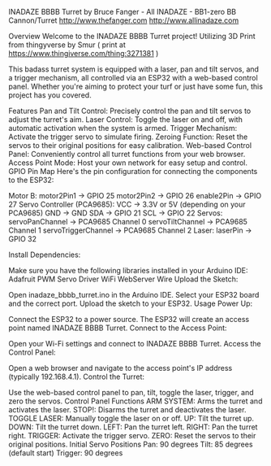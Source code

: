 INADAZE BBBB Turret by Bruce Fanger - All INADAZE - BB1-zero BB Cannon/Turret http://www.thefanger.com http://www.allinadaze.com

Overview
Welcome to the INADAZE BBBB Turret project! Utilizing 3D Print from thingyverse by Smur ( print at https://www.thingiverse.com/thing:3271381 ) 

This badass turret system is equipped with a laser, pan and tilt servos, and a trigger mechanism, all controlled via an ESP32 with a web-based control panel. Whether you're aiming to protect your turf or just have some fun, this project has you covered.

Features
Pan and Tilt Control: Precisely control the pan and tilt servos to adjust the turret's aim.
Laser Control: Toggle the laser on and off, with automatic activation when the system is armed.
Trigger Mechanism: Activate the trigger servo to simulate firing.
Zeroing Function: Reset the servos to their original positions for easy calibration.
Web-based Control Panel: Conveniently control all turret functions from your web browser.
Access Point Mode: Host your own network for easy setup and control.
GPIO Pin Map
Here's the pin configuration for connecting the components to the ESP32:

Motor B:
motor2Pin1 -> GPIO 25
motor2Pin2 -> GPIO 26
enable2Pin -> GPIO 27
Servo Controller (PCA9685):
VCC -> 3.3V or 5V (depending on your PCA9685)
GND -> GND
SDA -> GPIO 21
SCL -> GPIO 22
Servos:
servoPanChannel -> PCA9685 Channel 0
servoTiltChannel -> PCA9685 Channel 1
servoTriggerChannel -> PCA9685 Channel 2
Laser:
laserPin -> GPIO 32




Install Dependencies:

Make sure you have the following libraries installed in your Arduino IDE:
Adafruit PWM Servo Driver
WiFi
WebServer
Wire
Upload the Sketch:

Open inadaze_bbbb_turret.ino in the Arduino IDE.
Select your ESP32 board and the correct port.
Upload the sketch to your ESP32.
Usage
Power Up:

Connect the ESP32 to a power source.
The ESP32 will create an access point named INADAZE BBBB Turret.
Connect to the Access Point:

Open your Wi-Fi settings and connect to INADAZE BBBB Turret.
Access the Control Panel:

Open a web browser and navigate to the access point's IP address (typically 192.168.4.1).
Control the Turret:

Use the web-based control panel to pan, tilt, toggle the laser, trigger, and zero the servos.
Control Panel Functions
ARM SYSTEM: Arms the turret and activates the laser.
STOP!: Disarms the turret and deactivates the laser.
TOGGLE LASER: Manually toggle the laser on or off.
UP: Tilt the turret up.
DOWN: Tilt the turret down.
LEFT: Pan the turret left.
RIGHT: Pan the turret right.
TRIGGER: Activate the trigger servo.
ZERO: Reset the servos to their original positions.
Initial Servo Positions
Pan: 90 degrees
Tilt: 85 degrees (default start)
Trigger: 90 degrees

